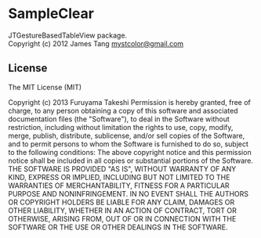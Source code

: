 SampleClear
===========
JTGestureBasedTableView package.  
Copyright (c) 2012 James Tang <mystcolor@gmail.com>

## License  
The MIT License (MIT)

Copyright (c) 2013 Furuyama Takeshi
Permission is hereby granted, free of charge, to any person obtaining a copy of 
this software and associated documentation files (the "Software"), to deal in the Software without restriction, 
including without limitation the rights to use, copy, modify, merge, publish, distribute, sublicense, 
and/or sell copies of the Software, and to permit persons to whom the Software is furnished to do so, 
subject to the following conditions:
The above copyright notice and this permission notice shall be included in all copies or substantial portions of the Software.
THE SOFTWARE IS PROVIDED "AS IS", WITHOUT WARRANTY OF ANY KIND, EXPRESS OR IMPLIED, INCLUDING BUT NOT LIMITED TO THE WARRANTIES OF MERCHANTABILITY, FITNESS FOR A PARTICULAR PURPOSE AND NONINFRINGEMENT. IN NO EVENT SHALL THE AUTHORS OR COPYRIGHT HOLDERS BE LIABLE FOR ANY CLAIM, DAMAGES OR OTHER LIABILITY, WHETHER IN AN ACTION OF CONTRACT, TORT OR OTHERWISE, ARISING FROM, OUT OF OR IN CONNECTION WITH THE SOFTWARE OR THE USE OR OTHER DEALINGS IN THE SOFTWARE.
